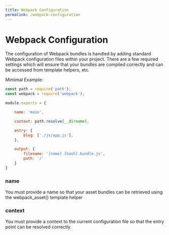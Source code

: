 ```yaml
---
title: Webpack Configuration
permalink: /webpack-configuration
---
```


# Webpack Configuration

The configuration of Webpack bundles is handled by adding standard Webpack configuration files within
your project. There are a few required settings which will ensure that your bundles are compiled
correctly and can be accessed from template helpers, etc.

Mimimal Example:

```js
const path = require('path');
const webpack = require('webpack');

module.exports = {

    name: 'main',

    context: path.resolve(__dirname),

    entry: {
        blog: ['./js/app.js'],
    },

    output: {
        filename: '[name].[hash].bundle.js',
        path: '/'
    }
}
```

### name

You must provide a name so that your asset bundles can be retrieved using the webpack_asset() template helper

### context

You must provide a context to the current configuration file so that the entry point can be resolved correctly.
